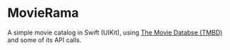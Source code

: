 # MovieRama
A simple movie catalog in Swift (UIKit), using [The Movie Databse (TMBD)]([url](https://www.themoviedb.org/)https://www.themoviedb.org/) and some of its API calls.

